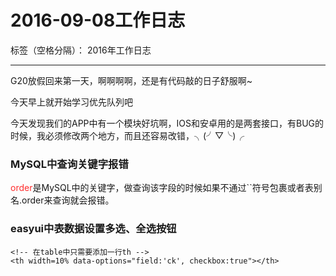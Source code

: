 ﻿# 2016-09-08工作日志

标签（空格分隔）： 2016年工作日志

---

G20放假回来第一天，啊啊啊啊，还是有代码敲的日子舒服啊~

今天早上就开始学习优先队列吧

今天发现我们的APP中有一个模块好坑啊，IOS和安卓用的是两套接口，有BUG的时候，我必须修改两个地方，而且还容易改错，╮(╯▽╰)╭

### MySQL中查询关键字报错

<font color="FF2D2D">order</font>是MySQL中的关键字，做查询该字段的时候如果不通过``符号包裹或者表别名.order来查询就会报错。

### easyui中表数据设置多选、全选按钮

``` 
<!-- 在table中只需要添加一行th -->
<th width=10% data-options="field:'ck', checkbox:true"></th>
``` 








